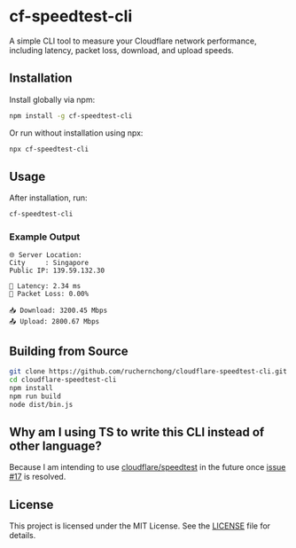 # cf-speedtest-cli

A simple CLI tool to measure your Cloudflare network performance, including latency, packet loss, download, and upload
speeds.

## Installation

Install globally via npm:

```bash
npm install -g cf-speedtest-cli
```

Or run without installation using npx:

```bash
npx cf-speedtest-cli
```

## Usage

After installation, run:

```bash
cf-speedtest-cli
```

### Example Output

```
🌐 Server Location:
City     : Singapore
Public IP: 139.59.132.30

🏓 Latency: 2.34 ms
🚫 Packet Loss: 0.00%

📥 Download: 3200.45 Mbps
📤 Upload: 2800.67 Mbps
```

## Building from Source

```bash
git clone https://github.com/ruchernchong/cloudflare-speedtest-cli.git
cd cloudflare-speedtest-cli
npm install
npm run build
node dist/bin.js
```

## Why am I using TS to write this CLI instead of other language?

Because I am intending to use [cloudflare/speedtest](https://github.com/cloudflare/speedtest) in the future once [issue #17](https://github.com/cloudflare/speedtest/issues/17) is resolved.

## License

This project is licensed under the MIT License. See the [LICENSE](LICENSE) file for details.